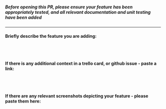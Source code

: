 <h5> Before opening this PR, please ensure your feature has been appropriately tested, and all relevant documentation and unit testing have been added </h5>
<hr>
<h4> Briefly describe the feature you are adding:</h4>
<br>
<br>
<h4> If there is any additional context in a trello card, or github issue - paste a link:</h4>
<br>
<br>
<h4> If there are any relevant screenshots depicting your feature - please paste them here: </4>
